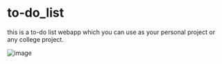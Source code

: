# to-do_list

this is a to-do list webapp which you can use as your personal project or any college project.

![image](https://github.com/oscaroptics/to-do_list/assets/93474166/8a5d4773-8725-4498-8abd-126fa3e594a8)
